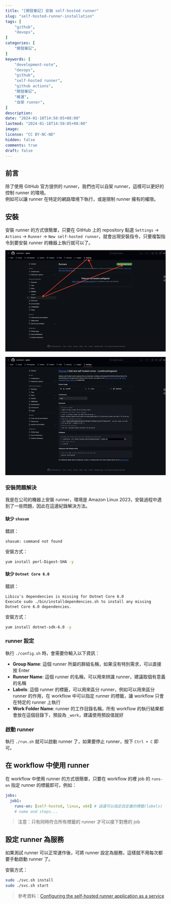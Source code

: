 ```yaml
---
title: "[開發筆記] 安裝 self-hosted runner"
slug: "self-hosted-runner-installation"
tags: [
    "github",
    "devops",
]
categories: [
    "開發筆記",
]
keywords: [
    "development-note",
    "devops",
    "github",
    "self-hosted runner",
    "github actions",
    "開發筆記",
    "維運",
    "自架 runner",
]
description:
date: "2024-01-18T14:50:05+08:00"
lastmod: "2024-01-18T14:50:05+08:00"
image:
license: "CC BY-NC-ND"
hidden: false
comments: true
draft: false
---
```


## 前言

除了使用 GitHub 官方提供的 runner，我們也可以自架 runner，這樣可以更好的控制 runner 的環境。  
例如可以讓 runner 在特定的網路環境下執行，或是限制 runner 擁有的權限。

## 安裝

安裝 runner 的方式很簡單，只要在 GitHub 上的 repository 點選 `Settings` -> `Actions` -> `Runner` -> `New self-hosted runner`，就會出現安裝指令，只要複製指令到要安裝 runner 的機器上執行就可以了。

![runners 頁面](assets/runners-page.jpeg)

![安裝 runner](assets/add-runner.jpeg)

### 安裝問題解決

我是在公司的機器上安裝 runner，環境是  Amazon Linux 2023，安裝過程中遇到了一些問題，因此在這邊紀錄解決方法。

#### 缺少 `shasum`

錯誤：

```paintext
shasum: command not found
```

安裝方式：

```bash
yum install perl-Digest-SHA -y
```

#### 缺少 `Dotnet Core 6.0`

錯誤：

```paintext
Libicu's dependencies is missing for Dotnet Core 6.0
Execute sudo ./bin/installdependencies.sh to install any missing Dotnet Core 6.0 dependencies.
```

安裝方式：

```bash
yum install dotnet-sdk-6.0 -y
```

### runner 設定

執行 `./config.sh` 時，會需要你輸入以下資訊：

- **Group Name**: 這個 runner 所屬的群組名稱，如果沒有特別需求，可以直接按 Enter
- **Runner Name**: 這個 runner 的名稱，可以用來辨識 runner，建議取個有意義的名稱
- **Labels**: 這個 runner 的標籤，可以用來區分 runner，例如可以用來區分 runner 的作用，在 workflow 中可以指定 runner 的標籤，讓 workflow 只會在特定的 runner 上執行
- **Work Folder Name**: runner 的工作目錄名稱，所有 workflow 的執行結果都會放在這個目錄下，預設為 `_work`，建議使用預設值就好

### 啟動 runner

執行 `./run.sh` 就可以啟動 runner 了，如果要停止 runner，按下 `Ctrl + C` 即可。

## 在 workflow 中使用 runner

在 workflow 中使用 runner 的方式很簡單，只要在 workflow 的裡 job 的 `runs-on` 指定 runner 的標籤即可，例如：

```yaml
jobs:
  job1:
    runs-on: [self-hosted, linux, x64] # 這邊可以指定自定義的標籤(labels)
    # name and steps...
```

> 注意：只有同時符合所有標籤的 runner 才可以接下對應的 job

## 設定 runner 為服務

如果測試 runner 可以正常運作後，可將 runner 設定為服務，這樣就不用每次都要手動啟動 runner 了。

安裝方式：

```bash
sudo ./svc.sh install
sudo ./svc.sh start
```

> 參考資料：[Configuring the self-hosted runner application as a service](https://docs.github.com/en/actions/hosting-your-own-runners/managing-self-hosted-runners/configuring-the-self-hosted-runner-application-as-a-service)
